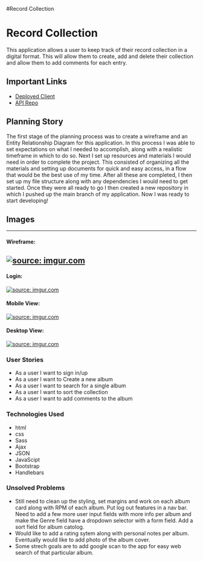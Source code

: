 #Record Collection

# Record Collection

This application allows a user to keep track of their record collection in a digital format. This will allow them to create, add and delete their collection and allow them to add comments for each entry.

## Important Links

- [Deployed Client](https://loudam88.github.io/record-collection-client/)
- [API Repo](https://github.com/loudam88/record-collection-api)


## Planning Story

The first stage of the planning process was to create a wireframe and an Entity Relationship Diagram for this application.  In this process I was able to set expectations on what I needed to accomplish, along with a realistic timeframe in which to do so.
Next I set up resources and materials I would need in order to complete the project. This consisted of organizing all the materials and setting up documents for quick and easy access, in a flow that would be the best use of my time.
After all these are completed, I then set up my file structure along with any dependencies I would need to get started.  Once they were all ready to go I then created a new repository in which I pushed up the main branch of my application.  Now I was ready to start developing!

## Images
---
#### Wireframe:
<a href="https://imgur.com/frMoDp6"><img src="https://i.imgur.com/frMoDp6.png" title="source: imgur.com" /></a>
---
#### Login:
<a href="https://imgur.com/rOXXyBW"><img src="https://i.imgur.com/rOXXyBW.png" title="source: imgur.com" /></a>
#### Mobile View:
<a href="https://imgur.com/8ufqk0J"><img src="https://i.imgur.com/8ufqk0J.png" title="source: imgur.com" /></a>
#### Desktop View:
<a href="https://imgur.com/VklXOAV"><img src="https://i.imgur.com/VklXOAV.png" title="source: imgur.com" /></a>

### User Stories

- As a user I want to sign in/up
- As a user I want to Create a new album
- As a user I want to search for a single album
- As a user I want to sort the collection
- As a user I want to add comments to the album

### Technologies Used

- html
- css
- Sass
- Ajax
- JSON
- JavaScipt
- Bootstrap
- Handlebars

### Unsolved Problems

- Still need to clean up the styling, set margins and work on each album card along with RPM of each album. Put log out features in a nav bar. Need to add a few more user input fields with more info per album and make the Genre field have a dropdown selector with a form field. Add a sort field for album catolog.
- Would like to add a rating sytem along with personal notes per album. Eventually would like to add photo of the album cover.
- Some strech goals are to add google scan to the app for easy web search of that particular album.
